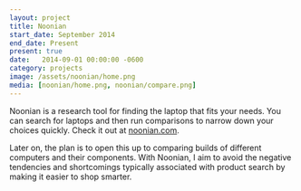 ```yaml
---
layout: project
title: Noonian
start_date: September 2014
end_date: Present
present: true
date:   2014-09-01 00:00:00 -0600
category: projects
image: /assets/noonian/home.png
media: [noonian/home.png, noonian/compare.png]
---
```

Noonian is a research tool for finding the laptop that fits your needs. You can search for laptops and then run comparisons to narrow down your choices quickly. Check it out at [noonian.com](https://noonian.com).

Later on, the plan is to open this up to comparing builds of different computers and their components.
With Noonian, I aim to avoid the negative tendencies and shortcomings typically associated with product search by making it easier to shop smarter.
